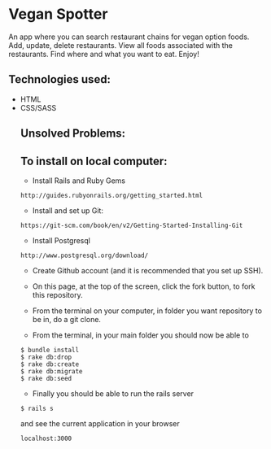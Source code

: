 # Vegan Spotter

An app where you can search restaurant chains for vegan option foods.
Add, update, delete restaurants.
View all foods associated with the restaurants.
Find where and what you want to eat.
Enjoy!

## Technologies used:
- HTML
- CSS/SASS
  <!-- - Flexbox
  - Font Awesome
- Bootstrap
  - Bootstrap cards, buttons -->
- Ruby on Rails
  - Postgresql


## Approach Taken:


- This is a remake of Viva la Vegan without Angular.  

<!-- - The restaurant index page displays cards for each restaurant using ng-repeat and can be filtered by name or type of cuisine using the index view controller and attaching a variable named filter_on.  There is a button on each card to delete the restaurant.  To add a new restaurant, clicking the “add restaurant” button will display a form using ng-click and ng-show.   -->

<!-- - Clicking on a restaurant card from the index state takes you to a restaurant show state.  A list of the restaurant’s foods are displayed. When a food is clicked on, using ng-class, ng-show, and ng-click,  an info box shows information about the food including ingredients, ratings, and comments .

- Used Bootstrap pills and nav to separate views so that A box next to the restaurant's logo can be updated to show information about the restaurant, common “gotchas” associated with the restaurant, or a form to edit the restaurant.  

- Created a new route for foods, a new view for listing all foods. Added a button on Restaurant show page so that food index page where all of the foods are shown can be accessed from the home page.  Created a food controller and injected Food Factory and Restaurant Factory so that they could be compared to create link that once clicked will take you to that food’s restaurant to see their other offerings.  

- Our CRUD functionality is rooted within a custom directive that we applied to a restaurant form element for creating and updating. When submitting a new restaurant, the user is redirected to that restaurant’s show page; this is made possible using $state.go. The delete functionality is tied to a button that displays on the restaurant index page, on click the restaurant is removed.

- For visual effect a restaurant was defined using Angular Material and a food was defined using bootstrap card classes and css. For responsive design flexbox was used to change how many restaurants or cards were displayed per row. -->



## Unsolved Problems:
<!-- - Cannot add foods to a restaurant.
- Ratings and Comments is not working.
- On refresh things stop showing up. -->


## To install on local computer:
- Install Rails and Ruby Gems
```
http://guides.rubyonrails.org/getting_started.html
```
- Install and set up Git:
```
https://git-scm.com/book/en/v2/Getting-Started-Installing-Git
```
- Install Postgresql
```
http://www.postgresql.org/download/
```
- Create Github account (and it is recommended that you set up SSH).
- On this page, at the top of the screen, click the fork button, to fork this repository.
- From the terminal on your computer, in folder you want repository to be in, do a git clone.

- From the terminal, in your main folder you should now be able to
```
$ bundle install
$ rake db:drop
$ rake db:create
$ rake db:migrate
$ rake db:seed

```
- Finally you should be able to run the rails server
```
$ rails s
```
and see the current application in your browser

```
localhost:3000
```
